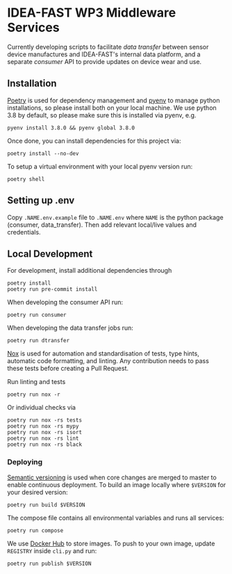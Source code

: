 # IDEA-FAST WP3 Middleware Services

Currently developing scripts to facilitate _data transfer_ between sensor device manufactures and IDEA-FAST's internal data platform, and a separate _consumer_ API to provide updates on device wear and use.

## Installation

[Poetry](https://python-poetry.org/) is used for dependency management and
[pyenv](https://github.com/pyenv/pyenv) to manage python installations, so
please install both on your local machine. We use python 3.8 by default, so
please make sure this is installed via pyenv, e.g.

    pyenv install 3.8.0 && pyenv global 3.8.0

Once done, you can install dependencies for this project via:

    poetry install --no-dev

To setup a virtual environment with your local pyenv version run:

    poetry shell

## Setting up .env

Copy `.NAME.env.example` file to `.NAME.env` where `NAME` is the python package (consumer, data_transfer).
Then add relevant local/live values and credentials.

## Local Development

For development, install additional dependencies through

    poetry install
    poetry run pre-commit install

When developing the consumer API run:

    poetry run consumer

When developing the data transfer jobs run:

    poetry run dtransfer


[Nox](https://nox.thea.codes/) is used for automation and standardisation of tests, type hints, automatic code formatting, and linting. Any contribution needs to pass these tests before creating a Pull Request.

Run linting and tests

    poetry run nox -r

Or individual checks via

    poetry run nox -rs tests
    poetry run nox -rs mypy
    poetry run nox -rs isort
    poetry run nox -rs lint
    poetry run nox -rs black


### Deploying

[Semantic versioning](https://semver.org/) is used when core changes are merged
to master to enable continuous deployment. To build an image locally where `$VERSION`
for your desired version:

    poetry run build $VERSION

The compose file contains all environmental variables and runs all services:

    poetry run compose

We use [Docker Hub](https://hub.docker.com/u/ideafast) to store images. To push
to your own image, update `REGISTRY` inside `cli.py` and run:

    poetry run publish $VERSION